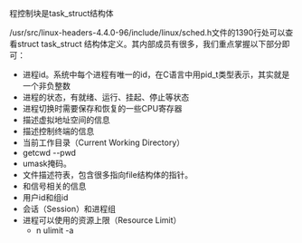 程控制块是task_struct结构体

/usr/src/linux-headers-4.4.0-96/include/linux/sched.h文件的1390行处可以查看struct task_struct 结构体定义。其内部成员有很多，我们重点掌握以下部分即可：

-  进程id。系统中每个进程有唯一的id，在C语言中用pid_t类型表示，其实就是一个非负整数
- 进程的状态，有就绪、运行、挂起、停止等状态
- 进程切换时需要保存和恢复的一些CPU寄存器
- 描述虚拟地址空间的信息
- 描述控制终端的信息
-  当前工作目录（Current Working Directory）
  - getcwd --pwd
- umask掩码。
-  文件描述符表，包含很多指向file结构体的指针。
-  和信号相关的信息
- 用户id和组id
- 会话（Session）和进程组
- 进程可以使用的资源上限（Resource Limit）
  - n ulimit -a